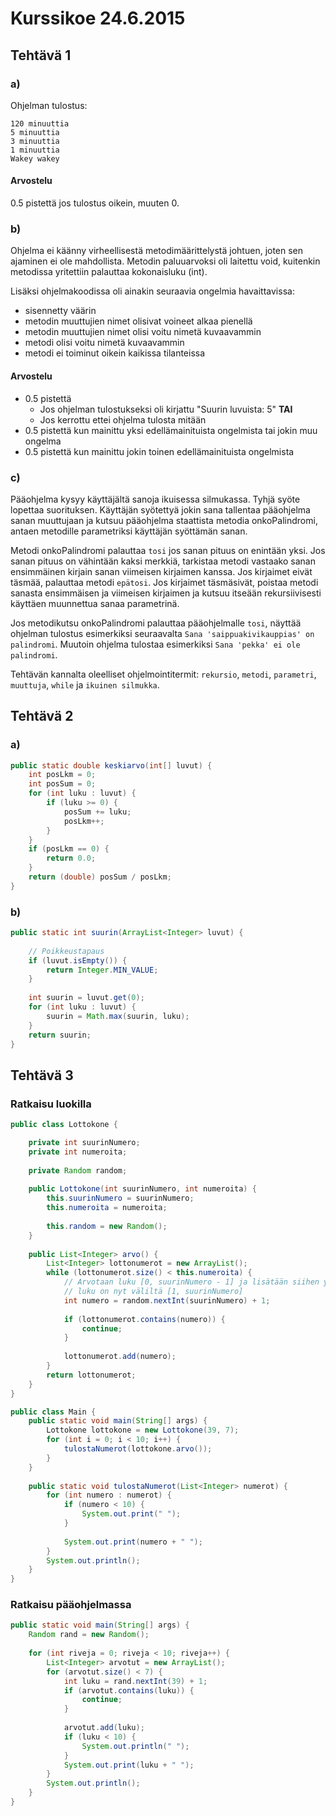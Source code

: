 # Kurssikoe 24.6.2015

## Tehtävä 1

### a)

Ohjelman tulostus:

```
120 minuuttia
5 minuuttia
3 minuuttia
1 minuuttia
Wakey wakey
```

#### Arvostelu
0.5 pistettä jos tulostus oikein, muuten 0. 

### b)

Ohjelma ei käänny virheellisestä metodimäärittelystä johtuen, joten sen ajaminen ei ole mahdollista. 
Metodin paluuarvoksi oli laitettu void, kuitenkin metodissa yritettiin palauttaa kokonaisluku (int).

Lisäksi ohjelmakoodissa oli ainakin seuraavia ongelmia havaittavissa:
- sisennetty väärin
- metodin muuttujien nimet olisivat voineet alkaa pienellä
- metodin muuttujien nimet olisi voitu nimetä kuvaavammin
- metodi olisi voitu nimetä kuvaavammin
- metodi ei toiminut oikein kaikissa tilanteissa

#### Arvostelu

- 0.5 pistettä
  - Jos ohjelman tulostukseksi oli kirjattu "Suurin luvuista: 5" **TAI**
  - Jos kerrottu ettei ohjelma tulosta mitään 
- 0.5 pistettä kun mainittu yksi edellämainituista ongelmista tai jokin muu ongelma
- 0.5 pistettä kun mainittu jokin toinen edellämainituista ongelmista

### c)

Pääohjelma kysyy käyttäjältä sanoja ikuisessa silmukassa. Tyhjä syöte lopettaa suorituksen. Käyttäjän syötettyä jokin sana tallentaa pääohjelma sanan muuttujaan ja kutsuu pääohjelma staattista metodia onkoPalindromi, antaen metodille parametriksi käyttäjän syöttämän sanan.

Metodi onkoPalindromi palauttaa `tosi` jos sanan pituus on enintään yksi. Jos sanan pituus on vähintään kaksi merkkiä, tarkistaa metodi vastaako sanan ensimmäinen kirjain sanan viimeisen kirjaimen kanssa. Jos kirjaimet eivät täsmää, palauttaa metodi `epätosi`. Jos kirjaimet täsmäsivät, poistaa metodi sanasta ensimmäisen ja viimeisen kirjaimen ja kutsuu itseään rekursiivisesti käyttäen muunnettua sanaa parametrinä.

Jos metodikutsu onkoPalindromi palauttaa pääohjelmalle `tosi`, näyttää ohjelman tulostus esimerkiksi seuraavalta `Sana 'saippuakivikauppias' on palindromi`. Muutoin ohjelma tulostaa esimerkiksi `Sana 'pekka' ei ole palindromi`. 

Tehtävän kannalta oleelliset ohjelmointitermit: `rekursio`, `metodi`, `parametri`, `muuttuja`, `while` ja `ikuinen silmukka`.

## Tehtävä 2

### a)

```java
public static double keskiarvo(int[] luvut) {
    int posLkm = 0;
    int posSum = 0;
    for (int luku : luvut) {
        if (luku >= 0) {
            posSum += luku;
            posLkm++;
        }
    }
    if (posLkm == 0) {
        return 0.0;
    }
    return (double) posSum / posLkm;
}
```

### b)

```java
public static int suurin(ArrayList<Integer> luvut) {
    
    // Poikkeustapaus
    if (luvut.isEmpty()) {
        return Integer.MIN_VALUE;
    }
    
    int suurin = luvut.get(0);
    for (int luku : luvut) {
        suurin = Math.max(suurin, luku);
    }
    return suurin;
}
```

## Tehtävä 3

### Ratkaisu luokilla

```java
public class Lottokone {

    private int suurinNumero;
    private int numeroita;
    
    private Random random;
    
    public Lottokone(int suurinNumero, int numeroita) {
        this.suurinNumero = suurinNumero;
        this.numeroita = numeroita;
        
        this.random = new Random();
    }
    
    public List<Integer> arvo() {
        List<Integer> lottonumerot = new ArrayList();
        while (lottonumerot.size() < this.numeroita) {
            // Arvotaan luku [0, suurinNumero - 1] ja lisätään siihen yksi
            // luku on nyt väliltä [1, suurinNumero]
            int numero = random.nextInt(suurinNumero) + 1; 
            
            if (lottonumerot.contains(numero)) {
                continue;
            }
            
            lottonumerot.add(numero);
        }
        return lottonumerot;
    }
}
```

```java
public class Main {
    public static void main(String[] args) {
        Lottokone lottokone = new Lottokone(39, 7);
        for (int i = 0; i < 10; i++) {
            tulostaNumerot(lottokone.arvo());
        }
    }
    
    public static void tulostaNumerot(List<Integer> numerot) {
        for (int numero : numerot) {
            if (numero < 10) {
                System.out.print(" ");
            }
            
            System.out.print(numero + " ");
        }
        System.out.println();
    }
}
```

### Ratkaisu pääohjelmassa

```java
public static void main(String[] args) {
    Random rand = new Random();
    
    for (int riveja = 0; riveja < 10; riveja++) {
        List<Integer> arvotut = new ArrayList();
        for (arvotut.size() < 7) {
            int luku = rand.nextInt(39) + 1;
            if (arvotut.contains(luku)) {
                continue;
            }
            
            arvotut.add(luku);
            if (luku < 10) {
                System.out.println(" ");
            }
            System.out.print(luku + " ");
        }
        System.out.println();
    }
}
```
